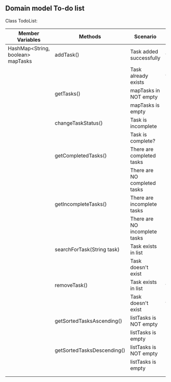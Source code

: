 ## Domain model To-do list

Class TodoList:



| Member Variables                  | Methods                    | Scenario                      | Output       |
|-----------------------------------|----------------------------|-------------------------------|--------------|
| HashMap<String, boolean> mapTasks | addTask()                  | Task added successfully       | true         |
|                                   |                            | Task already exists           | false        |
|                                   | getTasks()                 | mapTasks in NOT empty         | String       |
|                                   |                            | mapTasks is empty             | String       |
|                                   | changeTaskStatus()         | Task is incomplete            | String?/void |
|                                   |                            | Task is complete?             | String?/void |
|                                   | getCompletedTasks()        | There are completed tasks     | String       |
|                                   |                            | There are NO completed tasks  | String       |
|                                   | getIncompleteTasks()       | There are incomplete tasks    | String       |
|                                   |                            | There are NO incomplete tasks | String       |
|                                   | searchForTask(String task) | Task exists in list           | String/true  |
|                                   |                            | Task doesn't exist            | String/false |
|                                   | removeTask()               | Task exists in list           | true         |
|                                   |                            | Task doesn't exist            | false        |
|                                   | getSortedTasksAscending()  | listTasks is NOT empty        | String       |
|                                   |                            | listTasks is empty            | String       |
|                                   | getSortedTasksDescending() | listTasks is NOT empty        | String       |
|                                   |                            | listTasks is empty            | String       |
|                                   |                            |                               |              |
|                                   |                            |                               |              |

